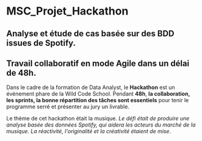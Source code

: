 # MSC_Projet_Hackathon

## Analyse et étude de cas basée sur des BDD issues de Spotify. 
## Travail collaboratif en mode Agile dans un délai de 48h. 

Dans le cadre de la formation de Data Analyst, le **Hackathon** est un événement phare de la Wild Code School. Pendant **48h**, **la collaboration, les sprints, la bonne répartition des tâches sont essentiels** pour tenir le programme serré et présenter au jury un livrable. 

Le thème de cet hackathon était la musique.
_Le défi était de produire une analyse basée des données Spotify, qui aidera les acteurs du marché de la musique. La réactivité, l'originalité et la créativité étaient de mise_. 
